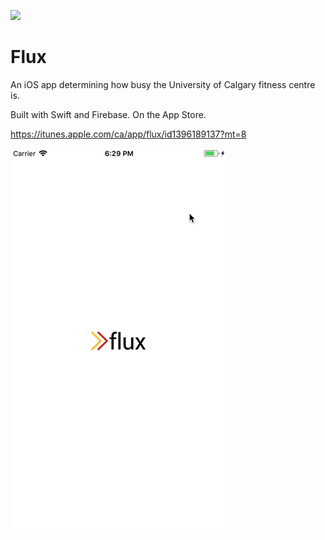 ![](https://github.com/victorchu8/flux/blob/master/Flux_Project.png)

# Flux
An iOS app determining how busy the University of Calgary fitness centre is.

Built with Swift and Firebase. On the App Store.

https://itunes.apple.com/ca/app/flux/id1396189137?mt=8


![](FluxGif.gif)
